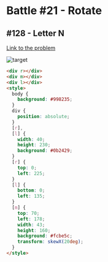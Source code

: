 # Battle #21 - Rotate

## #128 - Letter N

[Link to the problem](https://cssbattle.dev/play/128)

![target](https://cssbattle.dev/targets/128.png)


```html
<div r></div>
<div m></div>
<div l></div>
<style>
  body {
    background: #998235;
  }
  div {
    position: absolute;
  }
  [r],
  [l] {
    width: 40;
    height: 230;
    background: #0b2429;
  }
  [r] {
    top: 0;
    left: 225;
  }
  [l] {
    bottom: 0;
    left: 135;
  }
  [m] {
    top: 70;
    left: 178;
    width: 43;
    height: 160;
    background: #fcbe5c;
    transform: skewX(20deg);
  }
</style>
```
